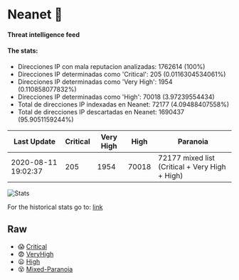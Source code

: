 # Neanet :hocho:
#### Threat intelligence feed
#### The stats:

- Direcciones IP con mala reputacion analizadas: 1762614 (100%)
- Direcciones IP determinadas como 'Critical':  205 (0.0116304534061%)
- Direcciones IP determinadas como 'Very High':  1954 (0.110858077832%)
- Direcciones IP determinadas como 'High':  70018 (3.97239554434)
- Total de direcciones IP indexadas en Neanet:  72177 (4.09488407558%)
- Total de direcciones IP descartadas en Neanet:  1690437 (95.9051159244%)

| Last Update | Critical | Very High | High | Paranoia |
| --- | --- | --- | --- | --- |
| 2020-08-11 19:02:37 | 205 | 1954 | 70018 | 72177 mixed list (Critical + Very High + High)|

![Stats](https://docs.google.com/spreadsheets/d/e/2PACX-1vSnaNMIXVabIpDJjufMlzH7poXnshF3mgd8Is1g9ytUEzVsP5my4Trn8f-xkoLLQ38xpL3HtmUexLo6/pubchart?oid=501124687&format=image)

For the historical stats go to: [link](/stats.csv)
## Raw
- :scream: [Critical](https://raw.githubusercontent.com/JavaGarcia/Neanet/master/blacklists/neanet_critical.txt)
- :fearful: [VeryHigh](https://raw.githubusercontent.com/JavaGarcia/Neanet/master/blacklists/neanet_veryHigh.txtt)
- :frowning: [High](https://raw.githubusercontent.com/JavaGarcia/Neanet/master/blacklists/neanet_high.txt)
- :dizzy_face: [Mixed-Paranoia](https://raw.githubusercontent.com/JavaGarcia/Neanet/master/blacklists/neanet_all.txt)












































































































